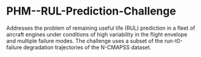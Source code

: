 # PHM--RUL-Prediction-Challenge
Addresses the problem of remaining useful life (RUL) prediction in a fleet of aircraft engines under conditions of high variability in the flight envelope and multiple failure modes. The challenge uses a subset of the run-t0-failure degradation trajectories of the N-CMAPSS dataset.
